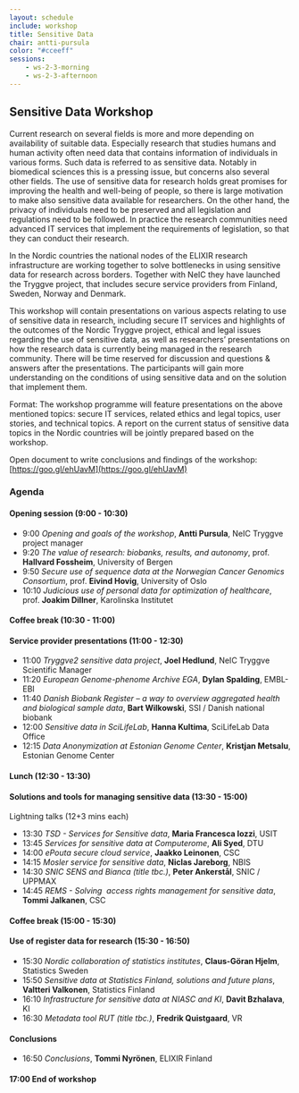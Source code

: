 ```yaml
---
layout: schedule
include: workshop
title: Sensitive Data
chair: antti-pursula
color: "#cceeff"
sessions:
    - ws-2-3-morning
    - ws-2-3-afternoon
---
```


## Sensitive Data Workshop

Current research on several fields is more and more depending on availability
of suitable data. Especially research that studies humans and human activity
often need data that contains information of individuals in various forms. Such
data is referred to as sensitive data. Notably in biomedical sciences this is a
pressing issue, but concerns also several other fields. The use of sensitive
data for research holds great promises for improving the health and well-being
of people, so there is large motivation to make also sensitive data available
for researchers. On the other hand, the privacy of individuals need to be
preserved and all legislation and regulations need to be followed. In practice
the research communities need advanced IT services that implement the
requirements of legislation, so that they can conduct their research.

In the Nordic countries the national nodes of the ELIXIR research
infrastructure are working together to solve bottlenecks in using sensitive
data for research across borders. Together with NeIC they have launched the
Tryggve project, that includes secure service providers from Finland, Sweden,
Norway and Denmark.

This workshop will contain presentations on various aspects relating to use of
sensitive data in research, including secure IT services and highlights of the
outcomes of the Nordic Tryggve project, ethical and legal issues regarding the
use of sensitive data, as well as researchers’ presentations on how the
research data is currently being managed in the research community. There will
be time reserved for discussion and questions & answers after the
presentations. The participants will gain more understanding on the conditions
of using sensitive data and on the solution that implement them.

Format: The workshop programme will feature presentations on the above
mentioned topics: secure IT services, related ethics and legal topics, user
stories, and technical topics.
A report on the current status of sensitive data topics in the Nordic countries
will be jointly prepared based on the workshop.

Open document to write conclusions and findings of the workshop: [https://goo.gl/ehUavM](https://goo.gl/ehUavM)

### Agenda

#### Opening session (9:00 - 10:30) ####

- 9:00 *Opening and goals of the workshop*, **Antti Pursula**, NeIC Tryggve project manager
- 9:20 *The value of research: biobanks, results, and autonomy*, prof. **Hallvard Fossheim**, University of Bergen
- 9:50 *Secure use of sequence data at the Norwegian Cancer Genomics Consortium*, prof. **Eivind Hovig**, University of Oslo
- 10:10 *Judicious use of personal data for optimization of healthcare*, prof. **Joakim Dillner**, Karolinska Institutet

#### Coffee break (10:30 - 11:00) ####

#### Service provider presentations (11:00 - 12:30) ####

- 11:00 *Tryggve2 sensitive data project*, **Joel Hedlund**, NeIC Tryggve Scientific Manager
- 11:20 *European Genome-phenome Archive EGA*, **Dylan Spalding**, EMBL-EBI
- 11:40 *Danish Biobank Register – a way to overview aggregated health and biological sample data*, **Bart Wilkowski**, SSI / Danish national biobank
- 12:00 *Sensitive data in SciLifeLab*, **Hanna Kultima**, SciLifeLab Data Office
- 12:15 *Data Anonymization at Estonian Genome Center*, **Kristjan Metsalu**, Estonian Genome Center

#### Lunch (12:30 - 13:30) ####

#### Solutions and tools for managing sensitive data (13:30 - 15:00) ####

Lightning talks (12+3 mins each)

- 13:30 *TSD - Services for Sensitive data*, **Maria Francesca Iozzi**, USIT
- 13:45 *Services for sensitive data at Computerome*, **Ali Syed**, DTU
- 14:00 *ePouta secure cloud service*, **Jaakko Leinonen**, CSC
- 14:15 *Mosler service for sensitive data*, **Niclas Jareborg**, NBIS
- 14:30 *SNIC SENS and Bianca (title tbc.)*, **Peter Ankerstål**, SNIC / UPPMAX
- 14:45 *REMS - Solving  access rights management for sensitive data*, **Tommi Jalkanen**, CSC

#### Coffee break (15:00 - 15:30) ####

#### Use of register data for research (15:30 - 16:50) ####

- 15:30 *Nordic collaboration of statistics institutes*, **Claus-Göran Hjelm**, Statistics Sweden
- 15:50 *Sensitive data at Statistics Finland, solutions and future plans*, **Valtteri Valkonen**, Statistics Finland
- 16:10 *Infrastructure for sensitive data at NIASC and KI*, **Davit Bzhalava**, KI
- 16:30 *Metadata tool RUT (title tbc.)*, **Fredrik Quistgaard**, VR

#### Conclusions ####

- 16:50 *Conclusions*, **Tommi Nyrönen**, ELIXIR Finland

#### 17:00 End of workshop ####
